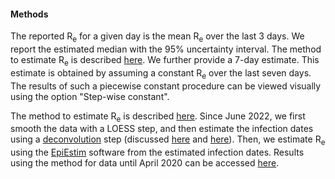 <h4>Methods</h4>

The reported R<sub>e</sub> for a given day is the mean R<sub>e</sub> over the last 3 days. We report the estimated median with the 95% uncertainty interval. The method to estimate R<sub>e</sub> is described [here](https://doi.org/10.7554/eLife.71345).
We further provide a 7-day estimate. This estimate is obtained by assuming a constant R<sub>e</sub> over the last seven days. The results of such a piecewise constant procedure can be viewed visually using the option "Step-wise constant".

The method to estimate R<sub>e</sub> is described [here](https://doi.org/10.7554/eLife.71345). Since June 2022, we first smooth the data with a LOESS step, and then estimate the infection dates using a [deconvolution](https://www.pnas.org/content/106/51/21825) step (discussed [here](https://smw.ch/article/doi/smw.2020.20307) and [here](https://journals.plos.org/ploscompbiol/article/comments?id=10.1371/journal.pcbi.1008409)). Then, we estimate R<sub>e</sub> using the [EpiEstim](https://cran.r-project.org/web/packages/EpiEstim/index.html) software from the estimated infection dates. Results using the method for data until April 2020 can be accessed [here](https://smw.ch/article/doi/smw.2020.20271).
